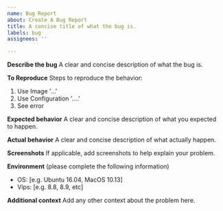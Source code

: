 ```yaml
---
name: Bug Report
about: Create A Bug Report
title: A concise title of what the bug is.
labels: bug
assignees: ''

---
```


**Describe the bug**
A clear and concise description of what the bug is.

**To Reproduce**
Steps to reproduce the behavior:
1. Use Image '...'
2. Use Configuration '....'
3. See error

**Expected behavior**
A clear and concise description of what you expected to happen.

**Actual behavior**
A clear and concise description of what actually happen.

**Screenshots**
If applicable, add screenshots to help explain your problem.

**Environment**
(please complete the following information)
 - OS: [e.g. Ubuntu 16.04, MacOS 10.13]
 - Vips: [e.g. 8.8, 8.9, etc]

**Additional context**
Add any other context about the problem here.
